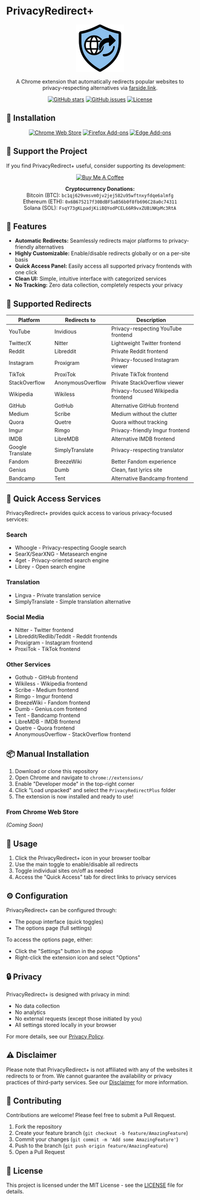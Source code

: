 # PrivacyRedirect+

<p align="center">
  <img src="icons/icon128.png" alt="PrivacyRedirect+ Logo" width="128" height="128">
</p>

<p align="center">
  A Chrome extension that automatically redirects popular websites to privacy-respecting alternatives via <a href="https://farside.link">farside.link</a>.
</p>

<p align="center">
  <a href="https://github.com/nzmcno/PrivacyRedirectPlus/stargazers"><img src="https://img.shields.io/github/stars/nzmcno/PrivacyRedirectPlus" alt="GitHub stars"></a>
  <a href="https://github.com/nzmcno/PrivacyRedirectPlus/issues"><img src="https://img.shields.io/github/issues/nzmcno/PrivacyRedirectPlus" alt="GitHub issues"></a>
  <a href="https://github.com/nzmcno/PrivacyRedirectPlus/blob/main/LICENSE"><img src="https://img.shields.io/github/license/nzmcno/PrivacyRedirectPlus" alt="License"></a>
</p>

## 💾 Installation

<p align="center">
  <a href="#"><img src="https://img.shields.io/badge/Chrome-Get_Extension-4285F4?style=for-the-badge&logo=google-chrome&logoColor=white" alt="Chrome Web Store"></a>
  <a href="#"><img src="https://img.shields.io/badge/Firefox-Get_Add--on-FF7139?style=for-the-badge&logo=firefox-browser&logoColor=white" alt="Firefox Add-ons"></a>
  <a href="#"><img src="https://img.shields.io/badge/Edge-Get_Extension-0078D7?style=for-the-badge&logo=microsoft-edge&logoColor=white" alt="Edge Add-ons"></a>
</p>

## 💖 Support the Project

If you find PrivacyRedirect+ useful, consider supporting its development:

<p align="center">
  <a href="https://www.buymeacoffee.com/nzmcno" target="_blank"><img src="https://cdn.buymeacoffee.com/buttons/v2/default-yellow.png" alt="Buy Me A Coffee" style="height: 60px !important;width: 217px !important;" ></a>
</p>

<p align="center">
  <strong>Cryptocurrency Donations:</strong><br>
  Bitcoin (BTC): <code>bc1qj629vmsvm0jv2jej582u95wftnxyfdqe6almfg</code><br>
  Ethereum (ETH): <code>0x6B675217f30BdBF5aB56b0f8fb696C28a0c74311</code><br>
  Solana (SOL): <code>FsqY73gKLpadjKiiBQYodPCEL66R9vxZUBiNKpMc3RtA</code>
</p>

## 🚀 Features

- **Automatic Redirects:** Seamlessly redirects major platforms to privacy-friendly alternatives
- **Highly Customizable:** Enable/disable redirects globally or on a per-site basis
- **Quick Access Panel:** Easily access all supported privacy frontends with one click
- **Clean UI:** Simple, intuitive interface with categorized services
- **No Tracking:** Zero data collection, completely respects your privacy

## 🔄 Supported Redirects

| Platform         | Redirects to      | Description                         |
| ---------------- | ----------------- | ----------------------------------- |
| YouTube          | Invidious         | Privacy-respecting YouTube frontend |
| Twitter/X        | Nitter            | Lightweight Twitter frontend        |
| Reddit           | Libreddit         | Private Reddit frontend             |
| Instagram        | Proxigram         | Privacy-focused Instagram viewer    |
| TikTok           | ProxiTok          | Private TikTok frontend             |
| StackOverflow    | AnonymousOverflow | Private StackOverflow viewer        |
| Wikipedia        | Wikiless          | Privacy-focused Wikipedia frontend  |
| GitHub           | GotHub            | Alternative GitHub frontend         |
| Medium           | Scribe            | Medium without the clutter          |
| Quora            | Quetre            | Quora without tracking              |
| Imgur            | Rimgo             | Privacy-friendly Imgur frontend     |
| IMDB             | LibreMDB          | Alternative IMDB frontend           |
| Google Translate | SimplyTranslate   | Privacy-respecting translator       |
| Fandom           | BreezeWiki        | Better Fandom experience            |
| Genius           | Dumb              | Clean, fast lyrics site             |
| Bandcamp         | Tent              | Alternative Bandcamp frontend       |

## 🔎 Quick Access Services

PrivacyRedirect+ provides quick access to various privacy-focused services:

### Search

- Whoogle - Privacy-respecting Google search
- SearX/SearXNG - Metasearch engine
- 4get - Privacy-oriented search engine
- Librey - Open search engine

### Translation

- Lingva - Private translation service
- SimplyTranslate - Simple translation alternative

### Social Media

- Nitter - Twitter frontend
- Libreddit/Redlib/Teddit - Reddit frontends
- Proxigram - Instagram frontend
- ProxiTok - TikTok frontend

### Other Services

- Gothub - GitHub frontend
- Wikiless - Wikipedia frontend
- Scribe - Medium frontend
- Rimgo - Imgur frontend
- BreezeWiki - Fandom frontend
- Dumb - Genius.com frontend
- Tent - Bandcamp frontend
- LibreMDB - IMDB frontend
- Quetre - Quora frontend
- AnonymousOverflow - StackOverflow frontend

## 📦 Manual Installation

1. Download or clone this repository
2. Open Chrome and navigate to `chrome://extensions/`
3. Enable "Developer mode" in the top-right corner
4. Click "Load unpacked" and select the `PrivacyRedirectPlus` folder
5. The extension is now installed and ready to use!

### From Chrome Web Store

_(Coming Soon)_

## 🔧 Usage

1. Click the PrivacyRedirect+ icon in your browser toolbar
2. Use the main toggle to enable/disable all redirects
3. Toggle individual sites on/off as needed
4. Access the "Quick Access" tab for direct links to privacy services

## ⚙️ Configuration

PrivacyRedirect+ can be configured through:

- The popup interface (quick toggles)
- The options page (full settings)

To access the options page, either:

- Click the "Settings" button in the popup
- Right-click the extension icon and select "Options"

## 🔒 Privacy

PrivacyRedirect+ is designed with privacy in mind:

- No data collection
- No analytics
- No external requests (except those initiated by you)
- All settings stored locally in your browser

For more details, see our [Privacy Policy](PRIVACY.md).

## ⚠️ Disclaimer

Please note that PrivacyRedirect+ is not affiliated with any of the websites it redirects to or from. We cannot guarantee the availability or privacy practices of third-party services. See our [Disclaimer](DISCLAIMER.md) for more information.

## 🤝 Contributing

Contributions are welcome! Please feel free to submit a Pull Request.

1. Fork the repository
2. Create your feature branch (`git checkout -b feature/AmazingFeature`)
3. Commit your changes (`git commit -m 'Add some AmazingFeature'`)
4. Push to the branch (`git push origin feature/AmazingFeature`)
5. Open a Pull Request

## 📜 License

This project is licensed under the MIT License - see the [LICENSE](LICENSE) file for details.
